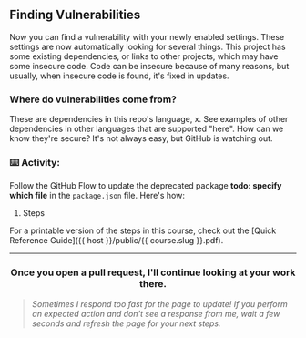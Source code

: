 ## Finding Vulnerabilities

Now you can find a vulnerability with your newly enabled settings. These settings are now automatically looking for several things. This project has some existing dependencies, or links to other projects, which may have some insecure code. Code can be insecure because of many reasons, but usually, when insecure code is found, it's fixed in updates.

### Where do vulnerabilities come from?

These are dependencies in this repo's language, x. See examples of other dependencies in other languages that are supported "here".
How can we know they're secure? It's not always easy, but GitHub is watching out.



### :keyboard: Activity:

Follow the GitHub Flow to update the deprecated package **todo: specify which file** in the `package.json` file. Here's how:

1. Steps


For a printable version of the steps in this course, check out the [Quick Reference Guide]({{ host }}/public/{{ course.slug }}.pdf).

<hr>
<h3 align="center">Once you open a pull request, I'll continue looking at your work there.</h3>

> _Sometimes I respond too fast for the page to update! If you perform an expected action and don't see a response from me, wait a few seconds and refresh the page for your next steps._
